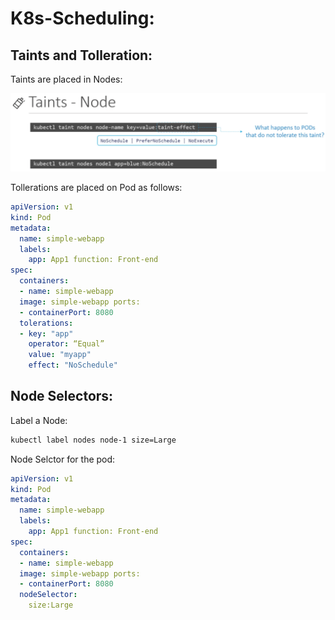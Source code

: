 # K8s-Scheduling:

## Taints and Tolleration:

Taints are placed in Nodes:

![1692920183923](image/Readme/1692920183923.png)

Tollerations are placed on Pod as follows:

```yaml
apiVersion: v1 
kind: Pod 
metadata:
  name: simple-webapp 
  labels:
    app: App1 function: Front-end
spec:
  containers:
  - name: simple-webapp
  image: simple-webapp ports:
  - containerPort: 8080
  tolerations:
  - key: "app"
    operator: “Equal”
    value: "myapp"
    effect: "NoSchedule"
```

## Node Selectors:

Label a Node:

```bash
kubectl label nodes node-1 size=Large
```

Node Selctor for the pod:

```yaml
apiVersion: v1 
kind: Pod 
metadata:
  name: simple-webapp 
  labels:
    app: App1 function: Front-end
spec:
  containers:
  - name: simple-webapp
  image: simple-webapp ports:
  - containerPort: 8080
  nodeSelector:
    size:Large
```
